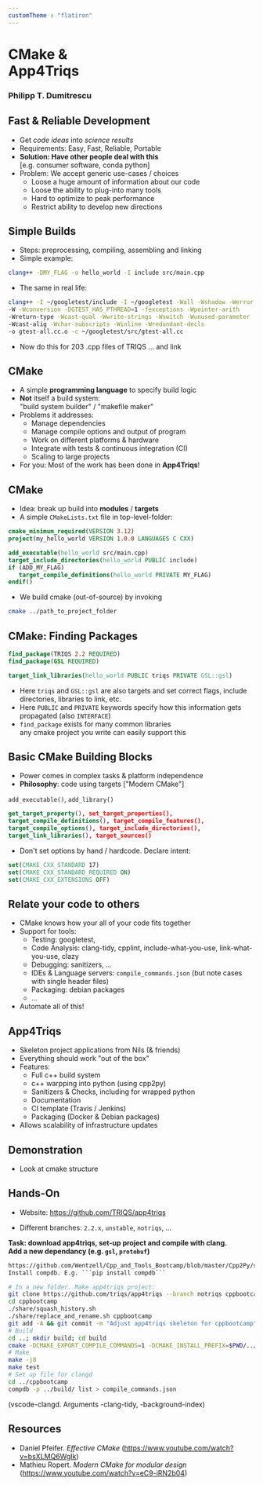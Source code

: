```yaml
---
customTheme : "flatiron"
---
```


# CMake & <br> App4Triqs

### Philipp T. Dumitrescu



## Fast & Reliable Development

* Get *code ideas* into *science results* 
* Requirements: Easy, Fast, Reliable, Portable
* **Solution: Have other people deal with this** <br> [e.g. consumer software, conda python]
* Problem: We accept generic use-cases / choices
    - Loose a huge amount of information about our code
    - Loose the ability to plug-into many tools
    - Hard to optimize to peak performance
    - Restrict ability to develop new directions


## Simple Builds

* Steps: preprocessing, compiling, assembling and linking
* Simple example:

```bash
clang++ -DMY_FLAG -o hello_world -I include src/main.cpp 
```

* The same in real life:

```bash
clang++ -I ~/googletest/include -I ~/googletest -Wall -Wshadow -Werror 
-W -Wconversion -DGTEST_HAS_PTHREAD=1 -fexceptions -Wpointer-arith
-Wreturn-type -Wcast-qual -Wwrite-strings -Wswitch -Wunused-parameter
-Wcast-alig -Wchar-subscripts -Winline -Wredundant-decls 
-o gtest-all.cc.o -c ~/googletest/src/gtest-all.cc
```

* Now do this for 203 .cpp files of TRIQS ... and link




## CMake

* A simple **programming language** to specify build logic
* **Not** itself a build system: <br>
"build system builder" / "makefile maker"
* Problems it addresses:
  - Manage dependencies
  - Manage compile options and output of program
  - Work on different platforms & hardware
  - Integrate with tests & continuous integration (CI)
  - Scaling to large projects
* For you: Most of the work has been done in **App4Triqs**!


## CMake

* Idea: break up build into **modules** / **targets**
* A simple ``CMakeLists.txt`` file in top-level-folder:

```cmake
cmake_minimum_required(VERSION 3.12)
project(my_hello_world VERSION 1.0.0 LANGUAGES C CXX)

add_executable(hello_world src/main.cpp)
target_include_directories(hello_world PUBLIC include)
if (ADD_MY_FLAG)
   target_compile_definitions(hello_world PRIVATE MY_FLAG)
endif()
````

* We build cmake (out-of-source) by invoking

```bash
cmake ../path_to_project_folder
```


## CMake: Finding Packages

```cmake
find_package(TRIQS 2.2 REQUIRED)
find_package(GSL REQUIRED)

target_link_libraries(hello_world PUBLIC triqs PRIVATE GSL::gsl)
```

* Here ```triqs``` and ```GSL::gsl``` are also targets and set correct flags, include directories, libraries to link, etc.
* Here ```PUBLIC``` and ```PRIVATE``` keywords specify how this information gets propagated (also ```INTERFACE```)
* ``find_package`` exists for many common libraries <br>
any cmake project you write can easily support this


## Basic CMake Building Blocks

* Power comes in complex tasks & platform independence 
*  **Philosophy**: code using targets ["Modern CMake"]

`add_executable()`, `add_library()`

```cmake
get_target_property(), set_target_properties(),
target_compile_definitions(), target_compile_features(),
target_compile_options(), target_include_directories(), 
target_link_libraries(), target_sources()
```
* Don't set options by hand / hardcode. Declare intent:
```cmake
set(CMAKE_CXX_STANDARD 17)
set(CMAKE_CXX_STANDARD_REQUIRED ON)
set(CMAKE_CXX_EXTENSIONS OFF)
```


## Relate your code to others

* CMake knows how your all of your code fits together
* Support for tools:  
  - Testing: googletest, 
  - Code Analysis: clang-tidy, cpplint, include-what-you-use, link-what-you-use, clazy
  - Debugging: sanitizers, ...
  - IDEs & Language servers: `compile_commands.json` (but note cases with single header files)
  - Packaging: debian packages
  - ...
* Automate all of this!



## App4Triqs

* Skeleton project applications from Nils (& friends)
* Everything should work "out of the box"
* Features: 
  - Full c++ build system
  - c++ warpping into python (using cpp2py)
  - Sanitizers & Checks, including for wrapped python
  - Documentation
  - CI template (Travis / Jenkins) 
  - Packaging (Docker & Debian packages)
* Allows scalability of infrastructure updates


## Demonstration

* Look at cmake structure


## Hands-On

* Website: https://github.com/TRIQS/app4triqs

* Different branches: `2.2.x`, `unstable`, `notriqs`, ...

**Task: download app4triqs, set-up project and compile with clang.<br> Add a new dependancy (e.g. `gsl`, `protobuf`)**


```txt
https://github.com/Wentzell/Cpp_and_Tools_Bootcamp/blob/master/Cpp2Py/slides.md
Install compdb. E.g. ```pip install compdb```
```

```bash
# In a new folder. Make app4triqs project:
git clone https://github.com/triqs/app4triqs --branch notriqs cppbootcamp
cd cppbootcamp
./share/squash_history.sh
./share/replace_and_rename.sh cppbootcamp
git add -A && git commit -m "Adjust app4triqs skeleton for cppbootcamp"
# Build
cd ..; mkdir build; cd build
cmake -DCMAKE_EXPORT_COMPILE_COMMANDS=1 -DCMAKE_INSTALL_PREFIX=$PWD/../cppbootcamp.bin ../cppbootcamp
# Make
make -j8
make test
# Set up file for clangd
cd ../cppbootcamp
compdb -p ../build/ list > compile_commands.json
```
(vscode-clangd. Arguments -clang-tidy, -background-index)



## Resources 

* Daniel Pfeifer. *Effective CMake* (https://www.youtube.com/watch?v=bsXLMQ6WgIk)
* Mathieu Ropert. *Modern CMake for modular design* (https://www.youtube.com/watch?v=eC9-iRN2b04)


